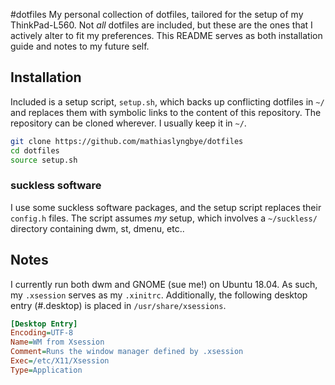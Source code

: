 #dotfiles
My personal collection of dotfiles, tailored for the setup of my ThinkPad-L560. 
Not _all_ dotfiles are included, but these are the ones that I actively alter to fit my preferences.
This README serves as both installation guide and notes to my future self.

## Installation 
Included is a setup script, `setup.sh`, which backs up conflicting dotfiles in `~/` and replaces them with symbolic links to the content of this repository.
The repository can be cloned wherever. I usually keep it in `~/`. 
``` bash
git clone https://github.com/mathiaslyngbye/dotfiles 
cd dotfiles
source setup.sh
```

### suckless software
I use some suckless software packages, and the setup script  replaces their `config.h` files.
The script assumes _my_ setup, which involves a `~/suckless/` directory containing dwm, st, dmenu, etc..

## Notes
I currently run both dwm and GNOME (sue me!) on Ubuntu 18.04. As such, my `.xsession` serves as my `.xinitrc`.
Additionally, the following desktop entry (#.desktop) is placed in `/usr/share/xsessions`. 

``` Ini
[Desktop Entry]
Encoding=UTF-8
Name=WM from Xsession
Comment=Runs the window manager defined by .xsession
Exec=/etc/X11/Xsession
Type=Application
```

